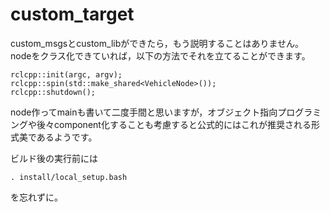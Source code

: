 # custom_target

custom_msgsとcustom_libができたら，もう説明することはありません。  
nodeをクラス化できていれば，以下の方法でそれを立てることができます。  

```
rclcpp::init(argc, argv);
rclcpp::spin(std::make_shared<VehicleNode>());
rclcpp::shutdown();
```

node作ってmainも書いて二度手間と思いますが，オブジェクト指向プログラミングや後々component化することも考慮すると公式的にはこれが推奨される形式美であるようです。  

ビルド後の実行前には
```
. install/local_setup.bash
```
を忘れずに。
